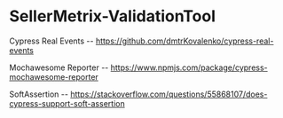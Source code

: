 # SellerMetrix-ValidationTool

Cypress Real Events -- https://github.com/dmtrKovalenko/cypress-real-events

Mochawesome Reporter -- https://www.npmjs.com/package/cypress-mochawesome-reporter

SoftAssertion -- https://stackoverflow.com/questions/55868107/does-cypress-support-soft-assertion
